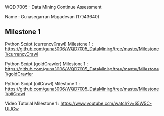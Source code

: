 WQD 7005 - Data Mining
Continue Assessment

Name : Gunasegarran Magadevan (17043640)

Milestone 1
------------
Python Script (currencyCrawl) Milestone 1 : https://github.com/guna3006/WQD7005_DataMining/tree/master/Milestone1/currencyCrawl

Python Script (goldCrawler) Milestone 1 : https://github.com/guna3006/WQD7005_DataMining/tree/master/Milestone1/goldCrawler

Python Script (oilCrawl) Milestone 1 : https://github.com/guna3006/WQD7005_DataMining/tree/master/Milestone1/oilCrawl

Video Tutorial Milestone 1 : https://www.youtube.com/watch?v=S5W5C-UIJGw
